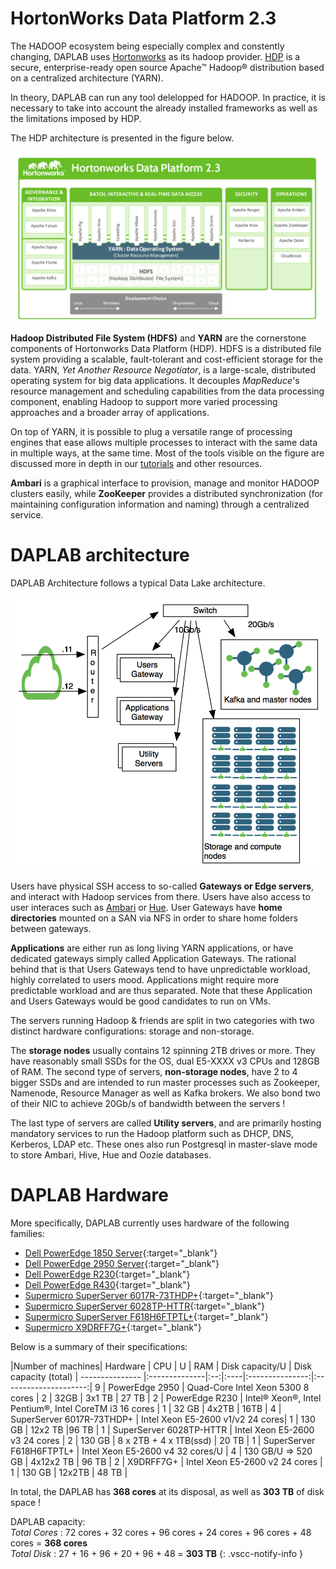 # HortonWorks Data Platform 2.3

The HADOOP ecosystem being especially complex and constently changing, DAPLAB uses
[Hortonworks](http://hortonworks.com/) as its hadoop provider.
[HDP](http://hortonworks.com/products/hdp/) is a secure, enterprise-ready open
source Apache™ Hadoop® distribution based on a centralized architecture (YARN).

In theory, DAPLAB can run any tool delelopped for HADOOP. In practice, it is
necessary to take into account the already installed frameworks as well as the
limitations imposed by HDP.

The HDP architecture is presented in the figure below.

![HDP data platform](images/HDP_2.3.png)


__Hadoop Distributed File System (HDFS)__ and __YARN__ are the cornerstone components of Hortonworks Data Platform (HDP).
HDFS is a distributed file system providing a scalable, fault-tolerant and cost-efficient storage for the data. YARN,
_Yet Another Resource Negotiator_, is a large-scale, distributed operating system for big data applications. It
decouples _MapReduce_'s resource management and scheduling capabilities from the data processing component,
enabling Hadoop to support more varied processing approaches and a broader array of applications.

On top of YARN, it is possible to plug a versatile range of processing engines that ease allows multiple processes to
interact with the same data in multiple ways, at the same time. Most of the tools visible on the figure are discussed
more in depth in our [tutorials](tutorials/index.md) and other resources.

__Ambari__ is a graphical interface to provision, manage and monitor HADOOP clusters easily, while __ZooKeeper__
 provides a distributed synchronization (for maintaining configuration information and naming) through a centralized service.

# DAPLAB architecture

DAPLAB Architecture follows a typical Data Lake architecture.

![High level architecture](images/architecture.png)

Users have physical SSH access to so-called __Gateways or Edge servers__, and interact with Hadoop services from there.
Users have also access to user interaces such as [Ambari](ambar_cheat_sheet.md) or [Hue](https://hue.daplab.ch/).
User Gateways have __home directories__ mounted on a SAN via NFS in order to share home folders between gateways.

__Applications__ are either run as long living YARN applications, or have dedicated gateways simply called
Application Gateways. The rational behind that is that Users Gateways tend to have unpredictable workload,
highly correlated to users mood. Applications might require more predictable workload and are thus separated.
Note that these Application and Users Gateways would be good candidates to run on VMs.

The servers running Hadoop & friends are split in two categories with two distinct hardware configurations:
storage and non-storage.

The __storage nodes__ usually contains 12 spinning 2TB drives or more. They have reasonably small SSDs for the OS,
dual E5-XXXX v3 CPUs and 128GB of RAM.
The second type of servers, __non-storage nodes__, have 2 to 4 bigger SSDs and are intended to run master processes such as Zookeeper,
Namenode, Resource Manager as well as Kafka brokers. We also bond two of their NIC to achieve 20Gb/s of bandwidth
between the servers ! <!-- TODO -->

The last type of servers are called __Utility servers__, and are primarily hosting mandatory services to run the
Hadoop platform such as DHCP, DNS, Kerberos, LDAP etc. These ones also run Postgresql in master-slave mode
to store Ambari, Hive, Hue and Oozie databases.

# DAPLAB Hardware


More specifically, DAPLAB currently uses hardware of the following families:

 - [Dell PowerEdge 1850 Server](pdfs/PowerEdge_1850.pdf){:target="_blank"}
 - [Dell PowerEdge 2950 Server](pdfs/PowerEdge_2950.pdf){:target="_blank"}
 - [Dell PowerEdge R230](pdfs/PowerEdge_R230.pdf){:target="_blank"}
 - [Dell PowerEdge R430](pdfs/PowerEdge_R430.pdf){:target="_blank"}
 - [Supermicro SuperServer 6017R-73THDP+](pdfs/SYS-6017R-73THDP.pdf){:target="_blank"}
 - [Supermicro  SuperServer 6028TP-HTTR](pdfs/SYS-6028TP-HTTR.pdf){:target="_blank"}
 - [Supermicro SuperServer F618H6­FTPTL+](pdfs/SYS-F618H6-FTPTL+.pdf){:target="_blank"}
 - [Supermicro X9DRFF­7G+](pdfs/X9DRFF-7G+.pdf){:target="_blank"}

 Below is a summary of their specifications:


 |Number of machines| Hardware        | CPU           | U  | RAM | Disk capacity/U | Disk capacity (total)
 | --------------- |:--------------|:--:|:----|:---------------:|:---------------------:|
 9 | PowerEdge 2950  | Quad-Core Intel Xeon 5300 8 cores | 2 | 32GB | 3x1 TB | 27 TB |
 2 | PowerEdge R230  | Intel® Xeon®, Intel Pentium®, Intel CoreTM i3 16 cores | 1 | 32 GB | 4x2TB | 16TB |
 4 | SuperServer 6017R-73THDP+  |  Intel Xeon E5-2600 v1/v2  24 cores| 1 | 130 GB | 12x2 TB |96 TB |
 1 | SuperServer 6028TP-HTTR  |  Intel Xeon E5-2600 v3 24 cores  | 2 | 130 GB | 8 x 2TB + 4 x 1TB(ssd)  | 20 TB |
 1 | SuperServer F618H6­FTPTL+ |  Intel Xeon E5-2600 v4 32 cores/U  | 4 |  130 GB/U => 520 GB | 4x12x2 TB | 96 TB |
 2 |  X9DRFF­7G+ |  Intel Xeon E5-2600 v2 24 cores | 1 |  130 GB | 12x2TB | 48 TB |

In total, the DAPLAB has __368 cores__ at its disposal, as well as __303 TB__ of disk space !


DAPLAB capacity: <br />
_Total Cores_ : 72 cores + 32 cores + 96 cores + 24 cores + 96 cores + 48 cores = __368 cores__ <br />
_Total Disk_ : 27 + 16 + 96 + 20 + 96 + 48 =  __303 TB__
{: .vscc-notify-info }
